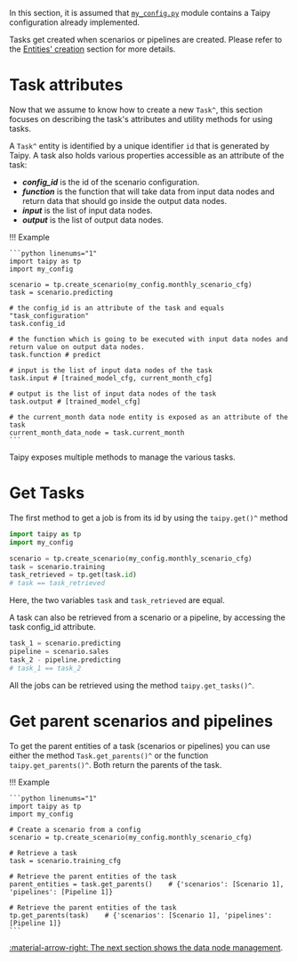 In this section, it is assumed that [`my_config.py`](../my_config.py) module contains a Taipy configuration
already implemented.

Tasks get created when scenarios or pipelines are created. Please refer to the
[Entities' creation](scenario-creation.md) section for more details.

# Task attributes
Now that we assume to know how to create a new `Task^`, this section focuses on describing the task's attributes and
utility methods for using tasks.

A `Task^` entity is identified by a unique identifier `id` that is generated by Taipy.
A task also holds various properties accessible as an attribute of the task:

-   _**config_id**_ is the id of the scenario configuration.
-   _**function**_ is the function that will take data from input data nodes and return data that should go
    inside the output data nodes.
-   _**input**_ is the list of input data nodes.
-   _**output**_ is the list of output data nodes.

!!! Example

    ```python linenums="1"
    import taipy as tp
    import my_config

    scenario = tp.create_scenario(my_config.monthly_scenario_cfg)
    task = scenario.predicting

    # the config_id is an attribute of the task and equals "task_configuration"
    task.config_id

    # the function which is going to be executed with input data nodes and return value on output data nodes.
    task.function # predict

    # input is the list of input data nodes of the task
    task.input # [trained_model_cfg, current_month_cfg]

    # output is the list of input data nodes of the task
    task.output # [trained_model_cfg]

    # the current_month data node entity is exposed as an attribute of the task
    current_month_data_node = task.current_month
    ```

Taipy exposes multiple methods to manage the various tasks.

# Get Tasks

The first method to get a job is from its id by using the `taipy.get()^` method

```python linenums="1"
import taipy as tp
import my_config

scenario = tp.create_scenario(my_config.monthly_scenario_cfg)
task = scenario.training
task_retrieved = tp.get(task.id)
# task == task_retrieved
```

Here, the two variables `task` and `task_retrieved` are equal.

A task can also be retrieved from a scenario or a pipeline, by accessing the task config_id attribute.

```python linenums="1"
task_1 = scenario.predicting
pipeline = scenario.sales
task_2 - pipeline.predicting
# task_1 == task_2
```

All the jobs can be retrieved using the method `taipy.get_tasks()^`.

# Get parent scenarios and pipelines

To get the parent entities of a task (scenarios or pipelines) you can use either the method `Task.get_parents()^` or the function
`taipy.get_parents()^`. Both return the parents of the task.

!!! Example

    ```python linenums="1"
    import taipy as tp
    import my_config

    # Create a scenario from a config
    scenario = tp.create_scenario(my_config.monthly_scenario_cfg)

    # Retrieve a task
    task = scenario.training_cfg

    # Retrieve the parent entities of the task
    parent_entities = task.get_parents()    # {'scenarios': [Scenario 1], 'pipelines': [Pipeline 1]}

    # Retrieve the parent entities of the task
    tp.get_parents(task)    # {'scenarios': [Scenario 1], 'pipelines': [Pipeline 1]}
    ```

[:material-arrow-right: The next section shows the data node management](data-node-mgt.md).
